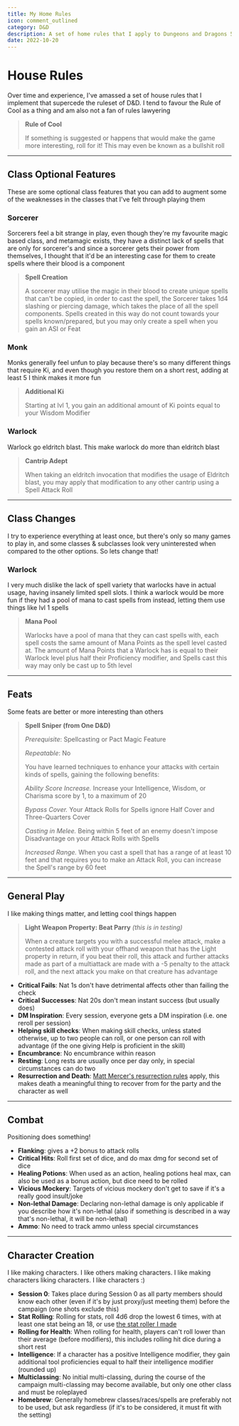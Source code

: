```yaml
---
title: My Home Rules
icon: comment_outlined
category: D&D
description: A set of home rules that I apply to Dungeons and Dragons 5th Edition games I run
date: 2022-10-20
---
```


# House Rules
Over time and experience, I've amassed a set of house rules that I implement that supercede the ruleset of D&D. I tend to favour the Rule of Cool as a thing and am also not a fan of rules lawyering

> **Rule of Cool**
> 
> If something is suggested or happens that would make the game more interesting, roll for it! This may even be known as a bullshit roll

---

## Class Optional Features
These are some optional class features that you can add to augment some of the weaknesses in the classes that I've felt through playing them

### Sorcerer
Sorcerers feel a bit strange in play, even though they're my favourite magic based class, and metamagic exists, they have a distinct lack of spells that are only for sorcerer's and since a sorcerer gets their power from themselves, I thought that it'd be an interesting case for them to create spells where their blood is a component

> **Spell Creation**
> 
> A sorcerer may utilise the magic in their blood to create unique spells that can't be copied, in order to cast the spell, the Sorcerer takes 1d4 slashing or piercing damage, which takes the place of all the spell components. Spells created in this way do not count towards your spells known/prepared, but you may only create a spell when you gain an ASI or Feat

### Monk
Monks generally feel unfun to play because there's so many different things that require Ki, and even though you restore them on a short rest, adding at least 5 I think makes it more fun

> **Additional Ki**
> 
> Starting at lvl 1, you gain an additional amount of Ki points equal to your Wisdom Modifier

### Warlock
Warlock go eldritch blast. This make warlock do more than eldritch blast

> **Cantrip Adept**
> 
> When taking an eldritch invocation that modifies the usage of Eldritch blast, you may apply that modification to any other cantrip using a Spell Attack Roll

---

## Class Changes
I try to experience everything at least once, but there's only so many games to play in, and some classes & subclasses look very uninterested when compared to the other options. So lets change that!

### Warlock
I very much dislike the lack of spell variety that warlocks have in actual usage, having insanely limited spell slots. I think a warlock would be more fun if they had a pool of mana to cast spells from instead, letting them use things like lvl 1 spells

> **Mana Pool**
> 
> Warlocks have a pool of mana that they can cast spells with, each spell costs the same amount of Mana Points as the spell level casted at. The amount of Mana Points that a Warlock has is equal to their Warlock level plus half their Proficiency modifier, and Spells cast this way may only be cast up to 5th level

---

## Feats
Some feats are better or more interesting than others

> **Spell Sniper (from One D&D)**
>
> *Prerequisite*: Spellcasting or Pact Magic Feature
>
> *Repeatable*: No
>
> You have learned techniques to enhance your attacks with certain kinds of spells, gaining the following benefits:
>
> 
> *Ability Score Increase.* Increase your Intelligence, Wisdom, or Charisma score by 1, to a maximum of 20
>
> *Bypass Cover.* Your Attack Rolls for Spells ignore Half Cover and Three-Quarters Cover
>
> *Casting in Melee.* Being within 5 feet of an enemy doesn't impose Disadvantage on your Attack Rolls with Spells
>
> *Increased Range.* When you cast a spell that has a range of at least 10 feet and that requires you to make an Attack Roll, you can increase the Spell's range by 60 feet

---

## General Play
I like making things matter, and letting cool things happen

> **Light Weapon Property: Beat Parry** *(this is in testing)*
>
> When a creature targets you with a successful melee attack, make a contested attack roll with your offhand weapon that has the Light property in return, if you beat their roll, this attack and further attacks made as part of a multiattack are made with a -5 penalty to the attack roll, and the next attack you make on that creature has advantage

- **Critical Fails**: Nat 1s don't have detrimental affects other than failing the check
- **Critical Successes**: Nat 20s don't mean instant success (but usually does)
- **DM Inspiration**: Every session, everyone gets a DM inspiration (i.e. one reroll per session)
- **Helping skill checks**: When making skill checks, unless stated otherwise, up to two people can roll, or one person can roll with advantage (if the one giving Help is proficient in the skill)
- **Encumbrance**: No encumbrance within reason
- **Resting**: Long rests are usually once per day only, in special circumstances can do two
- **Resurrection and Death**: [Matt Mercer's resurrection rules](https://twitter.com/matthewmercer/status/824054305355247616?lang=en) apply, this makes death a meaningful thing to recover from for the party and the character as well

---

## Combat
Positioning does something!

- **Flanking**: gives a +2 bonus to attack rolls
- **Critical Hits**: Roll first set of dice, and do max dmg for second set of dice
- **Healing Potions**: When used as an action, healing potions heal max, can also be used as a bonus action, but dice need to be rolled
- **Vicious Mockery**: Targets of vicious mockery don't get to save if it's a really good insult/joke
- **Non-lethal Damage**: Declaring non-lethal damage is only applicable if you describe how it's non-lethal (also if something is described in a way that's non-lethal, it will be non-lethal)
- **Ammo**: No need to track ammo unless special circumstances

---

## Character Creation
I like making characters. I like others making characters. I like making characters liking characters. I like characters :)

- **Session 0**: Takes place during Session 0 as all party members should know each other (even if it's by just proxy/just meeting them) before the campaign (one shots exclude this)
- **Stat Rolling**: Rolling for stats, roll 4d6 drop the lowest 6 times, with at least one stat being an 18, or use [the stat roller I made](https://codepen.io/chrysokitty/full/jOzgeMz)
- **Rolling for Health**: When rolling for health, players can't roll lower than their average (before modifiers), this includes rolling hit dice during a short rest
- **Intelligence**: If a character has a positive Intelligence modifier, they gain additional tool proficiencies equal to half their intelligence modifier (rounded up)
- **Multiclassing**: No initial multi-classing, during the course of the campaign multi-classing may become available, but only one other class and must be roleplayed
- **Homebrew**: Generally homebrew classes/races/spells are preferably not to be used, but ask regardless (if it's to be considered, it must fit with the setting)